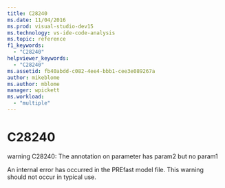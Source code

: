 ```yaml
---
title: C28240
ms.date: 11/04/2016
ms.prod: visual-studio-dev15
ms.technology: vs-ide-code-analysis
ms.topic: reference
f1_keywords:
  - "C28240"
helpviewer_keywords:
  - "C28240"
ms.assetid: fb40abdd-c082-4ee4-bbb1-cee3e089267a
author: mikeblome
ms.author: mblome
manager: wpickett
ms.workload:
  - "multiple"
---
```

# C28240
warning C28240: The annotation on parameter has param2 but no param1

 An internal error has occurred in the PREfast model file. This warning should not occur in typical use.